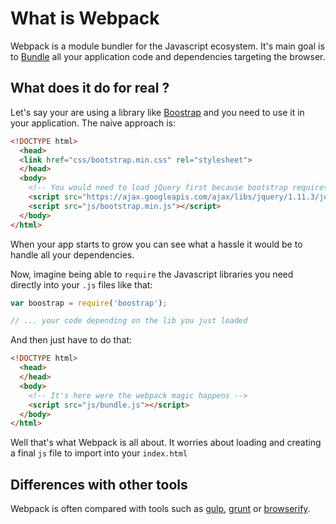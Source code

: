 # What is Webpack

Webpack is a module bundler for the Javascript ecosystem. It's main goal is to [Bundle](/GLOSSARY.md#Bundle) all your application code and dependencies targeting the browser.

## What does it do for real ?

Let's say your are using a library like [Boostrap](http://getbootstrap.com/) and you need to use it in your application. The naive approach is:

```html
<!DOCTYPE html>
  <head>
  <link href="css/bootstrap.min.css" rel="stylesheet">
  </head>
  <body>
    <!-- You would need to load jQuery first because bootstrap requires it  -->
    <script src="https://ajax.googleapis.com/ajax/libs/jquery/1.11.3/jquery.min.js"></script>
    <script src="js/bootstrap.min.js"></script>
  </body>
</html>
```

When your app starts to grow you can see what a hassle it would be to handle all your dependencies.

Now, imagine being able to `require` the Javascript libraries you need directly into your `.js` files like that:

```javascript
var boostrap = require('boostrap');

// ... your code depending on the lib you just loaded
```

And then just have to do that:

```html
<!DOCTYPE html>
  <head>
  </head>
  <body>
    <!-- It's here were the webpack magic happens -->
    <script src="js/bundle.js"></script>
  </body>
</html>
```

Well that's what Webpack is all about. It worries about loading and creating a final `js` file to import into your `index.html` 


## Differences with other tools

Webpack is often compared with tools such as [gulp](http://gulpjs.com/), [grunt](http://gruntjs.com/) or [browserify](http://browserify.org/). 


